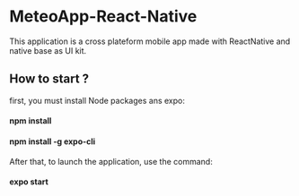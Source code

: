 # MeteoApp-React-Native
This application is a cross plateform mobile app made with ReactNative and native base as UI kit.<br/>

## How to start ?
first, you must install Node packages ans expo: <br/>

#### npm install
#### npm install -g expo-cli

After that, to launch the application, use the command:<br/>

#### expo start
